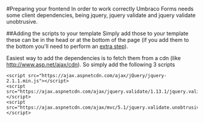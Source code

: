 #Preparing your frontend
In order to work correctly Umbraco Forms needs some client dependencies, being jquery, jquery validate and jquery validate unobtrusive. 

##Adding the scripts to your template
Simply add those to your template these can be in the head or at the bottom of the page (if you add them to the bottom you'll need to perform an [extra step](../Rendering-Scripts/index.md)).

Easiest way to add the dependencies is to fetch them from a cdn (like http://www.asp.net/ajax/cdn).
So simply add the following 3 scripts

	<script src="https://ajax.aspnetcdn.com/ajax/jQuery/jquery-2.1.1.min.js"></script>
	<script src="https://ajax.aspnetcdn.com/ajax/jquery.validate/1.13.1/jquery.validate.min.js"></script>
	<script src="https://ajax.aspnetcdn.com/ajax/mvc/5.1/jquery.validate.unobtrusive.min.js"></script>






